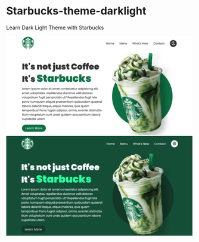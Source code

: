 # Starbucks-theme-darklight
 Learn Dark Light Theme with Starbucks

<img src="https://github.com/xiaoyuanlv/Starbucks-Theme-DarkLight/blob/main/Screen%20Shot%202022-01-08%20at%206.15.39%20PM.png" width="500px" height="auto" />

<img src="https://github.com/xiaoyuanlv/Starbucks-Theme-DarkLight/blob/main/Screen%20Shot%202022-01-08%20at%206.15.51%20PM.png" width="500px" height="auto" />

